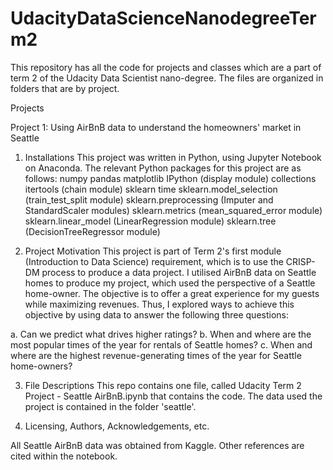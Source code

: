 # UdacityDataScienceNanodegreeTerm2

This repository has all the code for projects and classes which are a part of term 2 of the Udacity Data Scientist nano-degree. The files are organized in folders that are by project.

Projects

Project 1: Using AirBnB data to understand the homeowners' market in Seattle

1. Installations
This project was written in Python, using Jupyter Notebook on Anaconda. The relevant Python packages for this project are as follows:
numpy
pandas
matplotlib
IPython (display module)
collections
itertools (chain module)
sklearn
time
sklearn.model_selection (train_test_split module)
sklearn.preprocessing (Imputer and StandardScaler modules)
sklearn.metrics (mean_squared_error module)
sklearn.linear_model (LinearRegression module)
sklearn.tree (DecisionTreeRegressor module)

2. Project Motivation
This project is part of Term 2's first module (Introduction to Data Science) requirement, which is to use the CRISP-DM process to produce a data project. I utilised AirBnB data on Seattle homes to produce my project, which used the perspective of a Seattle home-owner. The objective is to offer a great experience for my guests while maximizing revenues. Thus, I explored ways to achieve this objective by using data to answer the following three questions:

a. Can we predict what drives higher ratings?
b. When and where are the most popular times of the year for rentals of Seattle homes?
c. When and where are the highest revenue-generating times of the year for Seattle home-owners?

3. File Descriptions
This repo contains one file, called Udacity Term 2 Project - Seattle AirBnB.ipynb that contains the code. The data used the project is contained in the folder 'seattle'.

4. Licensing, Authors, Acknowledgements, etc.

All Seattle AirBnB data was obtained from Kaggle. Other references are cited within the notebook.
